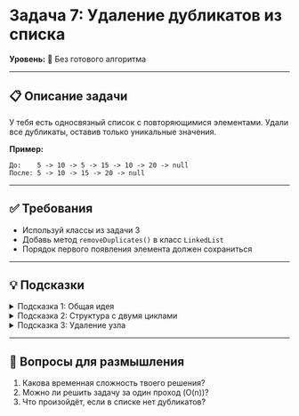 # Задача 7: Удаление дубликатов из списка

**Уровень:** 🔵 Без готового алгоритма

---

## 📋 Описание задачи

У тебя есть односвязный список с повторяющимися элементами. Удали все дубликаты, оставив только уникальные значения.

**Пример:**

```
До:    5 -> 10 -> 5 -> 15 -> 10 -> 20 -> null
После: 5 -> 10 -> 15 -> 20 -> null
```

---

## ✅ Требования

- Используй классы из задачи 3
- Добавь метод `removeDuplicates()` в класс `LinkedList`
- Порядок первого появления элемента должен сохраниться

---

## 💡 Подсказки

<details>
<summary>Подсказка 1: Общая идея</summary>

- Для каждого узла проверяй все следующие узлы
- Если нашёл такое же значение — удали дубликат
- Чтобы удалить узел: `previous.next = current.next`

</details>

<details>
<summary>Подсказка 2: Структура с двумя циклами</summary>

```java
Node current = head;
while (current != null) {
    // Ищем дубликаты для current
    Node runner = current;
    while (runner.next != null) {
        if (runner.next.value == current.value) {
            // Удаляем runner.next
            runner.next = runner.next.next;
        } else {
            runner = runner.next;
        }
    }
    current = current.next;
}
```

</details>

<details>
<summary>Подсказка 3: Удаление узла</summary>

Чтобы удалить узел, нужно "перепрыгнуть" через него:

```
До:     [A] -> [B] -> [C]
                ↑
              удаляем

Действие: A.next = B.next (т.е. A.next = C)

После:  [A] -> [C]
```

</details>

---

## 🤔 Вопросы для размышления

1. Какова временная сложность твоего решения?
2. Можно ли решить задачу за один проход (O(n))?
3. Что произойдёт, если в списке нет дубликатов?
